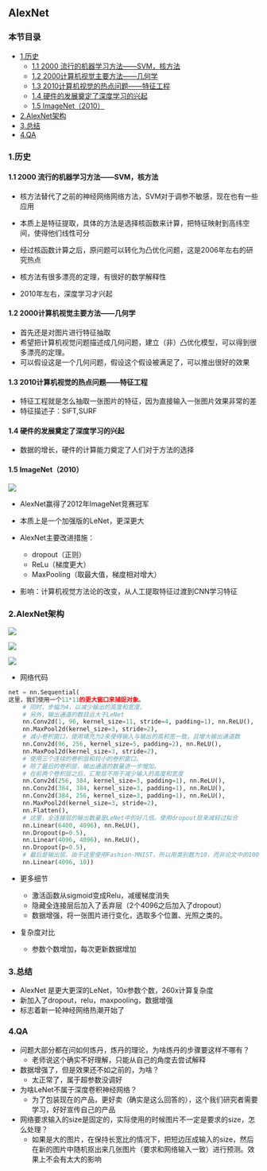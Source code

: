 ## AlexNet

### 本节目录


- [1.历史](#1历史)
  - [1.1 2000 流行的机器学习方法——SVM，核方法](#11-2000-流行的机器学习方法svm核方法)
  - [1.2 2000计算机视觉主要方法——几何学](#12-2000计算机视觉主要方法几何学)
  - [1.3 2010计算机视觉的热点问题——特征工程](#13-2010计算机视觉的热点问题特征工程)
  - [1.4 硬件的发展奠定了深度学习的兴起](#14-硬件的发展奠定了深度学习的兴起)
  - [1.5 ImageNet（2010）](#15-imagenet2010)
- [2.AlexNet架构](#2alexnet架构)
- [3.总结](#3总结)
- [4.QA](#4qa)
### 1.历史

#### 1.1 2000 流行的机器学习方法——SVM，核方法

- 核方法替代了之前的神经网络网络方法，SVM对于调参不敏感，现在也有一些应用
- 本质上是特征提取，具体的方法是选择核函数来计算，把特征映射到高纬空间，使得他们线性可分
- 经过核函数计算之后，原问题可以转化为凸优化问题，这是2006年左右的研究热点
- 核方法有很多漂亮的定理，有很好的数学解释性

- 2010年左右，深度学习才兴起

#### 1.2 2000计算机视觉主要方法——几何学

- 首先还是对图片进行特征抽取
- 希望把计算机视觉问题描述成几何问题，建立（非）凸优化模型，可以得到很多漂亮的定理。
- 可以假设这是一个几何问题，假设这个假设被满足了，可以推出很好的效果

#### 1.3 2010计算机视觉的热点问题——特征工程

- 特征工程就是怎么抽取一张图片的特征，因为直接输入一张图片效果非常的差
- 特征描述子：SIFT,SURF

#### 1.4 硬件的发展奠定了深度学习的兴起

- 数据的增长，硬件的计算能力奠定了人们对于方法的选择



#### 1.5 ImageNet（2010）

![](https://cdn.jsdelivr.net/gh/HLIX1/pic/lm_ML/202210262237850.png)


- AlexNet赢得了2012年ImageNet竞赛冠军

- 本质上是一个加强版的LeNet，更深更大

- AlexNet主要改进措施：
  - dropout（正则）
  - ReLu（梯度更大）
  - MaxPooling（取最大值，梯度相对增大）
  
- 影响：计算机视觉方法论的改变，从人工提取特征过渡到CNN学习特征

### 2.AlexNet架构

![](https://cdn.jsdelivr.net/gh/HLIX1/pic/lm_ML/202210262238563.png)

![](https://cdn.jsdelivr.net/gh/HLIX1/pic/lm_ML/202210262238343.png)


![](https://cdn.jsdelivr.net/gh/HLIX1/pic/lm_ML/202210262238951.png)


- 网络代码

```python
net = nn.Sequential(
这里，我们使用一个11*11的更大窗口来捕捉对象。
    # 同时，步幅为4，以减少输出的高度和宽度。
    # 另外，输出通道的数目远大于LeNet
    nn.Conv2d(1, 96, kernel_size=11, stride=4, padding=1), nn.ReLU(),
    nn.MaxPool2d(kernel_size=3, stride=2),
    # 减小卷积窗口，使用填充为2来使得输入与输出的高和宽一致，且增大输出通道数
    nn.Conv2d(96, 256, kernel_size=5, padding=2), nn.ReLU(),
    nn.MaxPool2d(kernel_size=3, stride=2),
    # 使用三个连续的卷积层和较小的卷积窗口。
    # 除了最后的卷积层，输出通道的数量进一步增加。
    # 在前两个卷积层之后，汇聚层不用于减少输入的高度和宽度
    nn.Conv2d(256, 384, kernel_size=3, padding=1), nn.ReLU(),
    nn.Conv2d(384, 384, kernel_size=3, padding=1), nn.ReLU(),
    nn.Conv2d(384, 256, kernel_size=3, padding=1), nn.ReLU(),
    nn.MaxPool2d(kernel_size=3, stride=2),
    nn.Flatten(),
    # 这里，全连接层的输出数量是LeNet中的好几倍。使用dropout层来减轻过拟合
    nn.Linear(6400, 4096), nn.ReLU(),
    nn.Dropout(p=0.5),
    nn.Linear(4096, 4096), nn.ReLU(),
    nn.Dropout(p=0.5),
    # 最后是输出层。由于这里使用Fashion-MNIST，所以用类别数为10，而非论文中的1000
    nn.Linear(4096, 10))
```



- 更多细节
  - 激活函数从sigmoid变成Relu，减缓梯度消失
  - 隐藏全连接层后加入了丢弃层（2个4096之后加入了dropout）
  - 数据增强，将一张图片进行变化，选取多个位置、光照之类的。


- 复杂度对比
  - 参数个数增加，每次更新数据增加

### 3.总结

- AlexNet 是更大更深的LeNet，10x参数个数，260x计算复杂度
- 新加入了dropout，relu，maxpooling，数据增强
- 标志着新一轮神经网络热潮开始了

### 4.QA

- 问题大部分都在问如何炼丹，炼丹的理论，为啥炼丹的步骤要这样不哪有？
  - 老师说这个确实不好理解，只能从自己的角度去尝试解释
- 数据增强了，但是效果还不如之前的，为啥？
  - 太正常了，属于超参数没调好
- 为啥LeNet不属于深度卷积神经网络？
  - 为了包装现在的产品，更好卖（确实是这么回答的），这个我们研究者需要学习，好好宣传自己的产品
- 网络要求输入的size是固定的，实际使用的时候图片不一定是要求的size，怎么处理？
  - 如果是大的图片，在保持长宽比的情况下，把短边压成输入的size，然后在新的图片中随机抠出来几张图片（要求和网络输入一致）进行预测。效果上不会有太大的影响